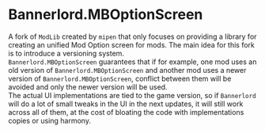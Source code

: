 # Bannerlord.MBOptionScreen

A fork of ``ModLib`` created by ``mipen`` that only focuses on providing a library for creating an unified Mod Option screen for mods.
The main idea for this fork is to introduce a versioning system.  
``Bannerlord.MBOptionScreen`` guarantees that if for example, one mod uses an old version of ``Bannerlord.MBOptionScreen`` and another mod uses a newer version of ``Bannerlord.MBOptionScreen``, conflict between them will be avoided and only the newer version will be used.  
The actual UI implementations are tied to the game version, so if ``Bannerlord`` will do a lot of small tweaks in the UI in the next updates, it will still work across all of them, at the cost of bloating the code with implementations copies or using harmony.  
